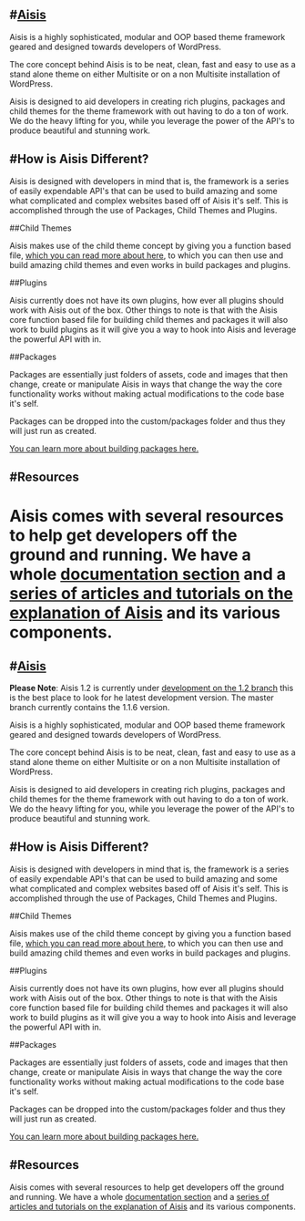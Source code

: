
#[Aisis](http://aisis.adambalan.com/)
-------

Aisis is a highly sophisticated, modular and OOP based theme framework geared and designed towards developers of WordPress.

The core concept behind Aisis is to be neat, clean, fast and easy to use as a stand alone theme on either Multisite or on a non Multisite installation of WordPress.

Aisis is designed to aid developers in creating rich plugins, packages and child themes for the theme framework with out having to do a ton of work. We do the heavy lifting for you, while you leverage the power of the API's to produce beautiful and stunning work.

#How is Aisis Different?
-----------------------------

Aisis is designed with developers in mind that is, the framework is a series of easily expendable API's that can be used to build amazing and some what complicated and complex websites based off of Aisis it's self. This is accomplished through the use of Packages, Child Themes and Plugins.

##Child Themes

Aisis makes use of the child theme concept by giving you a function based file, [which you can read more about here](http://aisis.adambalan.com/ae/registering-templates-and-modules-in-aisis/), to which you can then use and build amazing child themes and even works in build packages and plugins.

##Plugins

Aisis currently does not have its own plugins, how ever all plugins should work with Aisis out of the box. Other things to note is that with the Aisis core function based file for building child themes and packages it will also work to build plugins as it will give you a way to hook into Aisis and leverage the powerful API with in.

##Packages

Packages are essentially just folders of assets, code and images that then change, create or manipulate Aisis in ways that change the way the core functionality works without making actual modifications to the code base it's self.

Packages can be dropped into the custom/packages folder and thus they will just run as created.

[You can learn more about building packages here.](http://aisis.adambalan.com/ae/creating-your-own-package-in-aisis/)


#Resources
--------------

Aisis comes with several resources to help get developers off the ground and running. We have a whole [documentation section](http://aisis.adambalan.com/aisis-documentation/) and a [series of articles and tutorials on the explanation of Aisis](http://aisis.adambalan.com/aisis-resources/) and its various components.
=======
#[Aisis](http://aisis.adambalan.com/)
-------

**Please Note**: Aisis 1.2 is currently under [development on the 1.2 branch](https://github.com/AdamKyle/Aisis-Framework/tree/dev1.2)
this is the best place to look for he latest development version. The master branch currently contains the 1.1.6 version.

Aisis is a highly sophisticated, modular and OOP based theme framework geared and designed towards developers of WordPress.

The core concept behind Aisis is to be neat, clean, fast and easy to use as a stand alone theme on either Multisite or on a non Multisite installation of WordPress.

Aisis is designed to aid developers in creating rich plugins, packages and child themes for the theme framework with out having to do a ton of work. We do the heavy lifting for you, while you leverage the power of the API's to produce beautiful and stunning work.

#How is Aisis Different?
-----------------------------

Aisis is designed with developers in mind that is, the framework is a series of easily expendable API's that can be used to build amazing and some what complicated and complex websites based off of Aisis it's self. This is accomplished through the use of Packages, Child Themes and Plugins.

##Child Themes

Aisis makes use of the child theme concept by giving you a function based file, [which you can read more about here](http://aisis.adambalan.com/ae/registering-templates-and-modules-in-aisis/), to which you can then use and build amazing child themes and even works in build packages and plugins.

##Plugins

Aisis currently does not have its own plugins, how ever all plugins should work with Aisis out of the box. Other things to note is that with the Aisis core function based file for building child themes and packages it will also work to build plugins as it will give you a way to hook into Aisis and leverage the powerful API with in.

##Packages

Packages are essentially just folders of assets, code and images that then change, create or manipulate Aisis in ways that change the way the core functionality works without making actual modifications to the code base it's self.

Packages can be dropped into the custom/packages folder and thus they will just run as created.

[You can learn more about building packages here.](http://aisis.adambalan.com/ae/creating-your-own-package-in-aisis/)


#Resources
--------------

Aisis comes with several resources to help get developers off the ground and running. We have a whole [documentation section](http://aisis.adambalan.com/aisis-documentation/) and a [series of articles and tutorials on the explanation of Aisis](http://aisis.adambalan.com/aisis-resources/) and its various components.